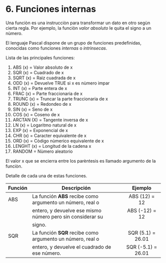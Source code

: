 # 6. Funciones internas

Una funciòn es una instrucciòn para transformar un dato en otro segùn cierta regla. Por ejemplo, la funciòn *valor absoluto* le quita el signo a un nùmero.

El lenguaje Pascal dispone de un grupo de funciones predefinidas, conocidas como funciones *internas* o *intrìnsecas*.

Lista de las principales funciones:

1. ABS (x) = Valor absoluto de x
2. SQR (x) = Cuadrado de x
3. SQRT (x) = Raìz cuadrada de x
4. ODD (x) = Devuelve TRUE si x es nùmero impar
5. INT (x) = Parte entera de x
6. FRAC (x) = Parte fraccionaria de x
7. TRUNC (x) = Truncar la parte fraccionaria de x
8. ROUND (x) = Redondeo de x
9. SIN (x) = Seno de x
10. COS (x) = Coseno de x
11. ARCTAN (X) = Tangente inversa de x
12. LN (x) = Logaritmo natural de x
13. EXP (x) = Exponencial de x
14. CHR (x) = Caracter equivalente de x
15. ORD (x) = Còdigo nùmerico equivalente de x
16. LENGHT (x) = Longitud de la cadena x
17. RANDOM = Nùmero aleatorio

El valor x que se encierra entre los parèntesis es llamado argumento de la funciòn.

Detalle de cada una de estas funciones.

|       Función     |                           Descripción                         |       Ejemplo         |
|-------------------|---------------------------------------------------------------|:---------------------:|
|        ABS        |   La función **ABS** recibe como argumento un número, real o  |   ABS (12) = 12       |
|                   |   entero, y devuelve ese mismo número pero sin considerar su  |   ABS (-12) = 12      |
|                   |   signo.                                                      |                       |
|       SQR         |   La función **SQR** recibe como argumento un número, real o  |   SQR (5.1) = 26.01   |
|                   |   entero, y devuelve el cuadrado de ese número.               |   SQR (-5.1) = 26.01  |
